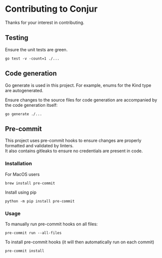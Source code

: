 # Contributing to Conjur

Thanks for your interest in contributing.

## Testing

Ensure the unit tests are green.

```shell
go test -v -count=1 ./...
```

## Code generation

Go generate is used in this project. For example, enums for the Kind type are autogenerated.

Ensure changes to the source files for code generation are accompanied by the code generation itself:

```shell
go generate ./...
```

## Pre-commit

This project uses pre-commit hooks to ensure changes are properly formatted and validated by linters. <br>
It also contains gitleaks to ensure no credentials are present in code.

### Installation

For MacOS users
```shell
brew install pre-commit
```

Install using pip
```shell
python -m pip install pre-commit
```

### Usage

To manually run pre-commit hooks on all files:
```shell
pre-commit run --all-files
```

To install pre-commit hooks (it will then automatically run on each commit)
```shell
pre-commit install
```
